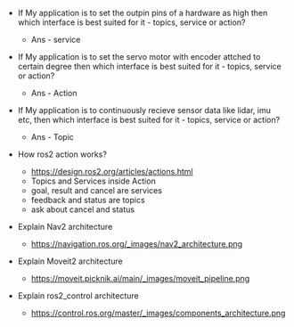* If My application is to set the outpin pins of a hardware as high then which interface is best suited for it - topics, service or action?
  * Ans - service

* If My application is to set the servo motor with encoder attched to certain degree then which interface is best suited for it  - topics, service or action?
  * Ans - Action

* If My application is to continuously recieve sensor data like lidar, imu etc, then which interface is best suited for it  - topics, service or action?
  * Ans - Topic

* How ros2 action works?
  * https://design.ros2.org/articles/actions.html
  * Topics and Services inside Action
  * goal, result and cancel are services
  * feedback and status are topics
  * ask about cancel and status

* Explain Nav2 architecture
  * https://navigation.ros.org/_images/nav2_architecture.png 

* Explain Moveit2 architecture
  * https://moveit.picknik.ai/main/_images/moveit_pipeline.png

* Explain ros2_control architecture
  * https://control.ros.org/master/_images/components_architecture.png
